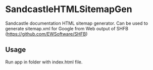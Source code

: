 # SandcastleHTMLSitemapGen
Sandcastle documentation HTML sitemap generator. Can be used to generate sitemap.xml for Google from Web output of SHFB (https://github.com/EWSoftware/SHFB)

## Usage
Run app in folder with index.html file.
